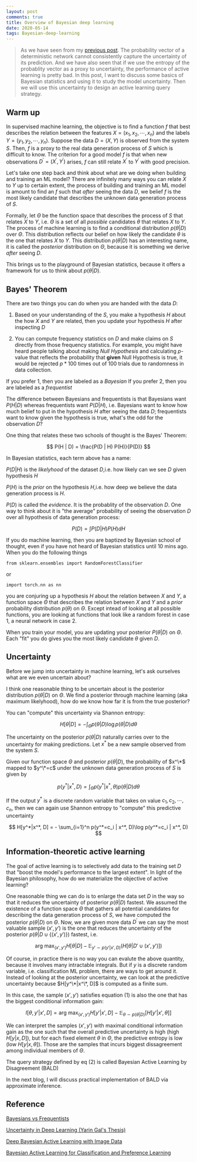 ```yaml
---
layout: post
comments: true
title: Overview of Bayesian deep learning
date: 2020-05-14
tags: Bayesian-deep-learning
---
```


> As we have seen from my [previous post](
https://hsl89.github.io/uncertainty-of-deep-neural-network/).
The probability vector of
a deterministic network cannot consistently capture the uncertainty of its
prediction. And we have also seen that if we use the entropy of the probablity 
vector as a proxy to uncertainty, the performance of active learning is 
pretty bad. In this post, I want to discuss some basics of Bayesian 
statistics and using it to study the model uncertainty. Then we will use 
this uncertainty to design an active learning query strategy.

<!--more-->

## Warm up
In supervised machine learning, the objective is to find a function
$f$ that best describes the relation between
the  features $X = (x_1, x_2, \cdots, x_n)$
and the labels $Y = (y_1, y_2, \cdots, y_n)$. Suppose the data 
$D = (X, Y)$ is observed from the system $S$. Then, $f$ is a proxy
to the real data generation process of $S$ which is difficult to know.
The criterion for a good model $f$ is that when new observations 
$D^{\prime} = (X^{\prime}, Y^{\prime})$ arises, $f$ can still relate
$X^{\prime}$ to $Y^{\prime}$ with good precision. 

Let's take one step back and think about what are we doing when building
and training an ML model?
There are infinitely many ways you can relate $X$ to $Y$ up to certain extent, 
the process of building and training an ML model is amount to find an $f$
such that *after* seeing the data $D$, we belief $f$ is the most likely 
candidate that describes the unknown data generation process of $S$.

Formally, let $\Theta$ be the function space that describes the process of 
$S$ that relates $X$ to $Y$, i.e. $\Theta$ is a set of all *possible* candidates
$\theta$ that relates $X$ to $Y$. The process of machine learning is to 
find a conditional distribution $p(\theta | D)$ over $\Theta$. This distribution
reflects our belief on how likely the candidate $\theta$ is the one that relates
$X$ to $Y$. This distribution $p(\theta | D)$ has an interesting name, it is called
the *posterior* distribution on $\Theta$, because it is something we derive *after*
seeing $D$.

This brings us to the playground of Bayesian statistics, because it offers a 
framework for us to think about $p(\theta | D)$. 


## Bayes' Theorem
There are two things you can do when you are handed with the data $D$:

1) Based on your understanding of the $S$, you make a hypothesis $H$ about the 
how $X$ and $Y$ are related, then you update your hypothesis $H$ after
inspecting $D$

2) You can compute frequency statistics on $D$ and make claims on $S$ 
directly from those frequency statistics. For example, you might have
heard people talking about making *Null Hypothesis* and calculating
$p$-value that reflects the probability that **given** Null Hypothesis
is true, it would be rejected $p*100$ times out of 100 trials 
due to randomness in data collection. 


If you prefer 1, then you are labeled as a *Bayesian*
If you prefer 2, then you are labeled as a *frequentist*

The difference between Bayesians and frequentists is that 
Bayesians want $P(H | D)$ whereas frequentists want $P(D | H)$, i.e.
Bayesians want to know how much belief to put in the hypothesis 
$H$ after seeing the data $D$; frequentists want to know given the 
hypothesis is true, what's the odd for the observation $D$?

One thing that relates these two schools of thought is the Bayes' Theorem:

$$
P(H | D) = \frac{P(D | H) P(H)}{P(D)}
$$

In Bayesian statistics, each term above has a name:

$P(D | H)$ is the *likelyhood* of the dataset $D$,i.e.
how likely can we see $D$ given hypothesis $H$

$P(H)$ is the *prior* on the hypothesis $H$,i.e. how
deep we believe the data generation process is $H$. 

$P(D)$ is called the *evidence*. It is the probablity of the 
observation $D$. One way to think about it is "the average" 
probability of seeing the observation $D$ over all hypothesis
of data generation process:

$$
P(D) = \int P(D | H) P(H) dH
$$

If you do machine learning, then you are baptized by Bayesian
school of thought, even if you have not heard of Bayesian statistics
until 10 mins ago. When you do the following things

```
from sklearn.ensembles import RandomForestClassifier
```
or 
```
import torch.nn as nn
```
you are conjuring up a hypothesis $H$ about the relation between $X$ and $Y$,
a function space $\Theta$ that describes the relation between $X$ and $Y$ and
a *prior* probability distribution $p(\theta)$ on $\Theta$. Except intead of
looking at all possible functions, you are looking at functions that look like
a random forest in case 1, a neural network in case 2.

When you train your model, you are updating your posterior $P(\theta | D)$ on 
$\Theta$. Each "fit" you do gives you the most likely candidate $\theta$ given $D$.


## Uncertainty
Before we jump into uncertainty in machine learning, let's ask ourselves what are
we even uncertain about? 

I think one reasonable thing to be uncertain about is the posterior distribution
$p(\theta | D)$ on $\Theta$. We find a posterior through machine learning 
(aka maximum likelyhood),
how do we know how far it is from the true posterior?

You can "compute" this uncertainty via Shannon entropy:

$$
H[\theta | D] = -\int_{\Theta} p(\theta | D) \log p(\theta | D) d\theta
$$

The uncertainty on the posterior $p(\theta | D)$ naturally carries over 
to the uncertainty for making predictions. Let $x^*$ be a new sample
observed from the system $S$.

Given our function space $\Theta$ and 
posterior $p(\theta | D)$, the probability of $x^\*$ mapped to $y^\*=c$
under the unknown data generation process of $S$ is given by

$$
p(y^* | x^*, D) = \int_{\Theta} p(y^* | x^*, \theta)p(\theta | D) d\theta
$$

If the output $y^*$ is a discrete random variable that takes on value
$c_1, c_2, \cdots, c_n$, then we can again use Shannon entropy to 
"compute" this predictive uncertainty

$$
H[y^*|x^*, D] = - \sum_{i=1}^n p(y^*=c_i | x^*, D)\log p(y^*=c_i | x^*, D)
$$

## Information-theoretic active learning
The goal of active learning is to selectively add data to the training 
set $D$ that "boost the model's performance to the largest extent". 
In light of the Bayesian philosophy, how do we materialize the objective of 
active learning? 

One reasonable thing we can do is to enlarge the data set $D$ in the way
so that it reduces the uncertainty of posterior $p(\theta | D)$ fastest.
We assumed the existence of a function space $\Theta$ that gathers all potential
candidates for describing the data generation process of $S$, we have computed
the posterior $p(\theta | D)$ on $\Theta$. Now, we are given more data $D^{\prime}$
we can say the most valuable sample $(x', y')$ is the one that reduces the 
uncertainty of the posterior $p(\theta | D \cup \{(x', y')\})$ fastest, i.e.

$$
\tag{1}
\text{arg max}_{(x',y')} H[\theta | D] - \mathbb{E}_{y'\sim p(y'|x',D)}
    (H[\theta | D'\cup {(x', y')}])
$$

Of course, in practice there is no way you can evalute the above quantity,
because it involves many intractable integrals. 
But if $y$ is a discrete random variable, i.e. classification ML problem, 
there are ways to get around it. Instead of looking at the posterior uncertainty,
we can look at the predictive uncertainty because $H[y^\*|x^\*, D]$ is computed
as a finite sum. 

In this case, the sample $(x', y')$ satisfies equation (1) is also the one
that has the biggest conditional information gain:

$$
\tag{2}
I[\theta, y'|x', D] = \text{arg max}_{(x', y')} H[y'|x',D] -
    \mathbb{E}_{\theta \sim p(\theta | D)}[H[y'|x', \theta]]
$$

We can interpret the samples $(x', y')$ with maximal conditional information
gain as the one such that the overall predictive uncertainty is high (high 
$H[y|x, D]$), but for each fixed element $\theta$ in $\Theta$, the 
predictive entropy is low (low $H[y|x, \theta]$). Those are the samples
that incurs biggest dissagreement among individual members of $\Theta$.

The query strategy defined by eq (2) is called Bayesian Active Learning by
Disagreement (BALD)

In the next blog, I will discuss practical implementation of BALD via
approximate inference.



## Reference

[Bayesians vs Frequentists](
https://ocw.mit.edu/courses/mathematics/18-05-introduction-to-probability-and-statistics-spring-2014/readings/MIT18_05S14_Reading20.pdf)


[Uncertainty in Deep Learning (Yarin Gal's Thesis)](
http://mlg.eng.cam.ac.uk/yarin/thesis/3_bayesian_deep_learning.pdf
)

[Deep Bayesian Active Learning with Image Data](
https://arxiv.org/pdf/1703.02910.pdf)

[Bayesian Active Learning for Classification and Preference Learning](
https://arxiv.org/pdf/1112.5745.pdf)

